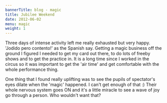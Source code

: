 ```yaml
---
bannerTitle: blog - magic
title: Jubilee Weekend
date: 2012-06-02
menu: magic
weight: 1
---
```



Three days of intense activity left me really exhausted but very happy. 'Jodido
pero contento!' as the Spanish say. Getting a magic business off the ground I
figured I needed to get my card out there, to do lots of freeby shows and to
get the practice in. It is a long time since I worked in the circus so it was
important to get the 'air time' and get comfortable with the whole performance
thing.  

One thing that I found really uplifting was to see the pupils of spectator's
eyes dilate when the 'magic' happened. I can't get enough of that :) Their
whole nervous system goes ON and it's a little miracle to see a wave of joy go
through a person. Who wouldn't want that?  
